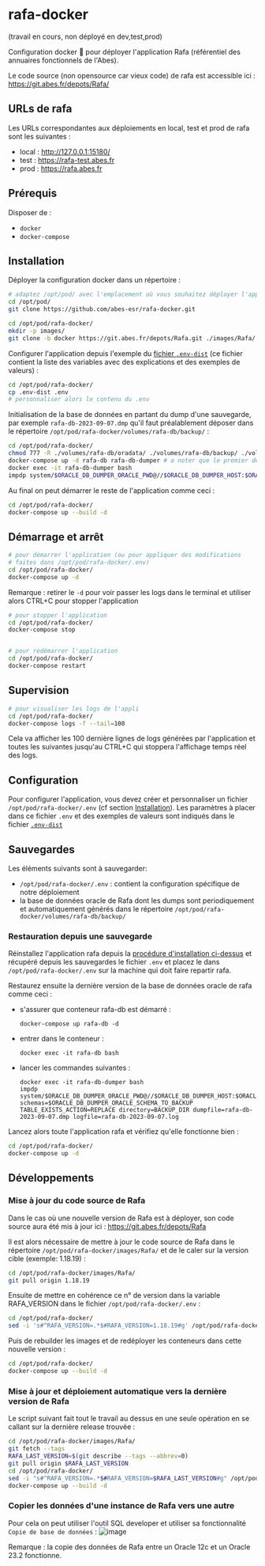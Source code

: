 # rafa-docker

(travail en cours, non déployé en dev,test,prod)

Configuration docker 🐳 pour déployer l'application Rafa (référentiel des annuaires fonctionnels de l'Abes).

Le code source (non opensource car vieux code) de rafa est accessible ici :
https://git.abes.fr/depots/Rafa/


## URLs de rafa

Les URLs correspondantes aux déploiements en local, test et prod de rafa sont les suivantes :

- local : http://127.0.0.1:15180/
- test : https://rafa-test.abes.fr
- prod : https://rafa.abes.fr

## Prérequis

Disposer de :
- ``docker``
- ``docker-compose``

## Installation

Déployer la configuration docker dans un répertoire :
```bash
# adaptez /opt/pod/ avec l'emplacement où vous souhaitez déployer l'application
cd /opt/pod/
git clone https://github.com/abes-esr/rafa-docker.git

cd /opt/pod/rafa-docker/
mkdir -p images/
git clone -b docker https://git.abes.fr/depots/Rafa.git ./images/Rafa/
```

Configurer l'application depuis l'exemple du [fichier ``.env-dist``](./.env-dist) (ce fichier contient la liste des variables avec des explications et des exemples de valeurs) :
```bash
cd /opt/pod/rafa-docker/
cp .env-dist .env
# personnaliser alors le contenu du .env
```

Initialisation de la base de données en partant du dump d'une sauvegarde, par exemple `rafa-db-2023-09-07.dmp` qu'il faut préalablement déposer dans le répertoire `/opt/pod/rafa-docker/volumes/rafa-db/backup/` :
```bash
cd /opt/pod/rafa-docker/
chmod 777 -R ./volumes/rafa-db/oradata/ ./volumes/rafa-db/backup/ ./volumes/rafa-db/setup-scripts/
docker-compose up -d rafa-db rafa-db-dumper # a noter que le premier démarrage peut prendre jusque à 10 minutes
docker exec -it rafa-db-dumper bash
impdp system/$ORACLE_DB_DUMPER_ORACLE_PWD@//$ORACLE_DB_DUMPER_HOST:$ORACLE_DB_DUMPER_PORT/FREE schemas=$ORACLE_DB_DUMPER_ORACLE_SCHEMA_TO_BACKUP TABLE_EXISTS_ACTION=REPLACE directory=BACKUP_DIR dumpfile=rafa-db-2023-09-07.dmp logfile=rafa-db-2023-09-07.log
```

Au final on peut démarrer le reste de l'application comme ceci :
```bash
cd /opt/pod/rafa-docker/
docker-compose up --build -d
```

## Démarrage et arrêt

```bash
# pour démarrer l'application (ou pour appliquer des modifications 
# faites dans /opt/pod/rafa-docker/.env)
cd /opt/pod/rafa-docker/
docker-compose up -d
```

Remarque : retirer le ``-d`` pour voir passer les logs dans le terminal et utiliser alors CTRL+C pour stopper l'application

```bash
# pour stopper l'application
cd /opt/pod/rafa-docker/
docker-compose stop


# pour redémarrer l'application
cd /opt/pod/rafa-docker/
docker-compose restart
```

## Supervision

```bash
# pour visualiser les logs de l'appli
cd /opt/pod/rafa-docker/
docker-compose logs -f --tail=100
```

Cela va afficher les 100 dernière lignes de logs générées par l'application et toutes les suivantes jusqu'au CTRL+C qui stoppera l'affichage temps réel des logs.


## Configuration

Pour configurer l'application, vous devez créer et personnaliser un fichier ``/opt/pod/rafa-docker/.env`` (cf section [Installation](#installation)). Les paramètres à placer dans ce fichier ``.env`` et des exemples de valeurs sont indiqués dans le fichier [``.env-dist``](https://github.com/abes-esr/rafa-docker/blob/develop/.env-dist)

## Sauvegardes

Les éléments suivants sont à sauvegarder:
- ``/opt/pod/rafa-docker/.env`` : contient la configuration spécifique de notre déploiement
- la base de données oracle de Rafa dont les dumps sont periodiquement et automatiquement générés dans le répertoire ``/opt/pod/rafa-docker/volumes/rafa-db/backup/``

### Restauration depuis une sauvegarde

Réinstallez l'application rafa depuis la [procédure d'installation ci-dessus](#installation) et récupéré depuis les sauvegardes le fichier ``.env`` et placez le dans ``/opt/pod/rafa-docker/.env`` sur la machine qui doit faire repartir rafa.

Restaurez ensuite la dernière version de la base de données oracle de rafa comme ceci :
- s'assurer que conteneur rafa-db est démarré :
  ```
  docker-compose up rafa-db -d
  ```
- entrer dans le conteneur :
  ```
  docker exec -it rafa-db bash
  ```
- lancer les commandes suivantes :
  ```
  docker exec -it rafa-db-dumper bash
  impdp system/$ORACLE_DB_DUMPER_ORACLE_PWD@//$ORACLE_DB_DUMPER_HOST:$ORACLE_DB_DUMPER_PORT/FREE schemas=$ORACLE_DB_DUMPER_ORACLE_SCHEMA_TO_BACKUP TABLE_EXISTS_ACTION=REPLACE directory=BACKUP_DIR dumpfile=rafa-db-2023-09-07.dmp logfile=rafa-db-2023-09-07.log
  ```


Lancez alors toute l'application rafa et vérifiez qu'elle fonctionne bien :
```bash
cd /opt/pod/rafa-docker/
docker-compose up -d
```

## Développements

### Mise à jour du code source de Rafa

Dans le cas où une nouvelle version de Rafa est à déployer, son code source aura été mis à jour ici : https://git.abes.fr/depots/Rafa

Il est alors nécessaire de mettre à jour le code source de Rafa dans le répertoire `/opt/pod/rafa-docker/images/Rafa/` et de le caler sur la version cible (exemple: 1.18.19) :
```bash
cd /opt/pod/rafa-docker/images/Rafa/
git pull origin 1.18.19
```
Ensuite de mettre en cohérence ce n° de version dans la variable RAFA_VERSION dans le fichier `/opt/pod/rafa-docker/.env` :
```bash
cd /opt/pod/rafa-docker/
sed -i 's#^RAFA_VERSION=.*$#RAFA_VERSION=1.18.19#g' /opt/pod/rafa-docker/.env
```

Puis de rebuilder les images et de redéployer les conteneurs dans cette nouvelle version :
```bash
cd /opt/pod/rafa-docker/
docker-compose up --build -d
```

### Mise à jour et déploiement automatique vers la dernière version de Rafa

Le script suivant fait tout le travail au dessus en une seule opération en se callant sur la dernière release trouvée :
```bash
cd /opt/pod/rafa-docker/images/Rafa/
git fetch --tags
RAFA_LAST_VERSION=$(git describe --tags --abbrev=0)
git pull origin $RAFA_LAST_VERSION
cd /opt/pod/rafa-docker/
sed -i "s#^RAFA_VERSION=.*$#RAFA_VERSION=$RAFA_LAST_VERSION#g" /opt/pod/rafa-docker/.env
docker-compose up --build -d
```

### Copier les données d'une instance de Rafa vers une autre

Pour cela on peut utiliser l'outil SQL developer et utiliser sa fonctionnalité `Copie de base de données` : 
![image](https://github.com/abes-esr/rafa-docker/assets/328244/b2321eb7-3612-46d1-8e73-8705f5782d21)

Remarque : la copie des données de Rafa entre un Oracle 12c et un Oracle 23.2 fonctionne.

